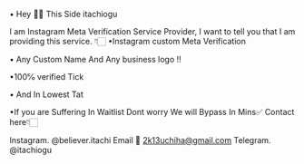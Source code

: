 • Hey 👋🏻 This Side itachiogu 

I am Instagram Meta Verification Service Provider,    I want to tell you that I am providing this service.
                   👇🏻
•Instagram custom Meta Verification 

• Any Custom Name And Any business logo !!

•100℅ verified Tick 

• And In Lowest Tat 

•If you are Suffering In Waitlist Dont worry We will Bypass In Mins✅ Contact here👇🏻

Instagram. @believer.itachi 
Email 📧 2k13uchiha@gmail.com
Telegram. @itachiogu
